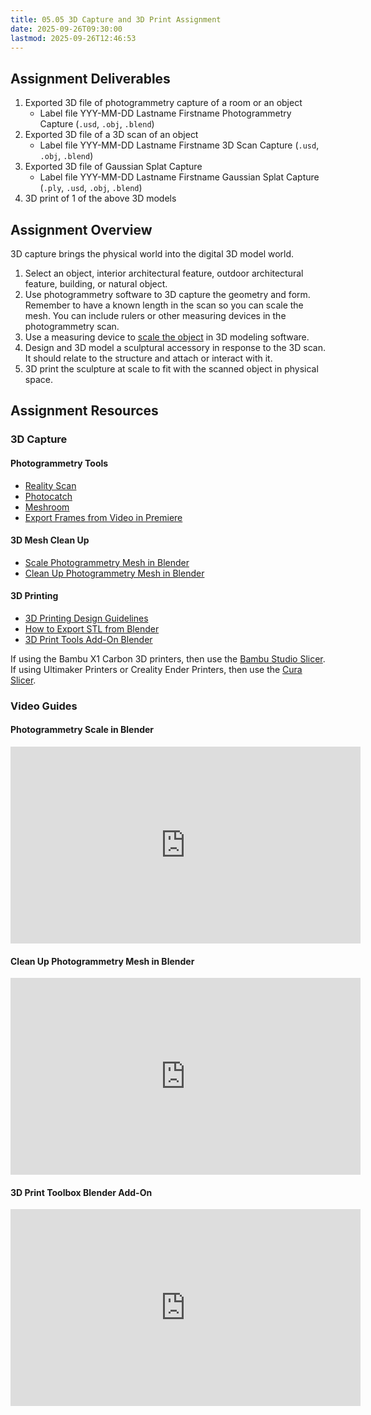 ```yaml
---
title: 05.05 3D Capture and 3D Print Assignment
date: 2025-09-26T09:30:00
lastmod: 2025-09-26T12:46:53
---
```


## Assignment Deliverables

1. Exported 3D file of photogrammetry capture of a room or an object
   - Label file YYY-MM-DD Lastname Firstname Photogrammetry Capture (`.usd`, `.obj`, `.blend`)
2. Exported 3D file of a 3D scan of an object
   - Label file YYY-MM-DD Lastname Firstname 3D Scan Capture (`.usd`, `.obj`, `.blend`)
3. Exported 3D file of Gaussian Splat Capture
   - Label file YYY-MM-DD Lastname Firstname Gaussian Splat Capture (`.ply`, `.usd`, `.obj`, `.blend`)
4. 3D print of 1 of the above 3D models

## Assignment Overview

3D capture brings the physical world into the digital 3D model world.

1. Select an object, interior architectural feature, outdoor architectural feature, building, or natural object.
2. Use photogrammetry software to 3D capture the geometry and form. Remember to have a known length in the scan so you can scale the mesh. You can include rulers or other measuring devices in the photogrammetry scan.
3. Use a measuring device to [scale the object](https://youtu.be/MUb7I4lBSZs) in 3D modeling software.
4. Design and 3D model a sculptural accessory in response to the 3D scan. It should relate to the structure and attach or interact with it.
5. 3D print the sculpture at scale to fit with the scanned object in physical space.

## Assignment Resources

### 3D Capture

#### Photogrammetry Tools

- [Reality Scan](https://www.realityscan.com/en-US)
- [Photocatch](https://youtu.be/yMqH0GskhgY)
- [Meshroom](https://alicevision.org/)
- [Export Frames from Video in Premiere](https://youtu.be/JCawZdzQgFA)

#### 3D Mesh Clean Up

- [Scale Photogrammetry Mesh in Blender](https://youtu.be/MUb7I4lBSZs)
- [Clean Up Photogrammetry Mesh in Blender](https://youtu.be/asyItetJkbU)

#### 3D Printing

- [3D Printing Design Guidelines](../../../../digital-fabrication/3d-printing/3d-print-design-guidelines.md)
- [How to Export STL from Blender](../../../../digital-fabrication/3d-printing/export-stl-blender.md)
- [3D Print Tools Add-On Blender](https://youtu.be/_E-b6CENHms)

If using the Bambu X1 Carbon 3D printers, then use the [Bambu Studio Slicer](../01-introduction/01-04-bambu-studio-installation.md). If using Ultimaker Printers or Creality Ender Printers, then use the [Cura Slicer](../../../../digital-fabrication/3d-printing/cura-slicing-basics.md).

### Video Guides

<div class="video-grid">

<div class="video-card">

#### Photogrammetry Scale in Blender

<div class="iframe-16-9-container">
<iframe class="youTubeIframe" width="560" height="315" src="https://www.youtube.com/embed/MUb7I4lBSZs?rel=0" title="YouTube video player" frameborder="0" allow="accelerometer; autoplay; clipboard-write; encrypted-media; gyroscope; picture-in-picture; web-share" referrerpolicy="strict-origin-when-cross-origin" allowfullscreen></iframe>
</div>
</div>

<div class="video-card">

#### Clean Up Photogrammetry Mesh in Blender

<div class="iframe-16-9-container">
<iframe class="youTubeIframe" width="560" height="315" src="https://www.youtube.com/embed/asyItetJkbU?rel=0" title="YouTube video player" frameborder="0" allow="accelerometer; autoplay; clipboard-write; encrypted-media; gyroscope; picture-in-picture; web-share" referrerpolicy="strict-origin-when-cross-origin" allowfullscreen></iframe>
</div>
</div>

<div class="video-card">

#### 3D Print Toolbox Blender Add-On

<div class="iframe-16-9-container">
<iframe class="youTubeIframe" width="560" height="315" src="https://www.youtube.com/embed/_E-b6CENHms?rel=0" title="YouTube video player" frameborder="0" allow="accelerometer; autoplay; clipboard-write; encrypted-media; gyroscope; picture-in-picture; web-share" referrerpolicy="strict-origin-when-cross-origin" allowfullscreen></iframe>
</div>
</div>

</div>
